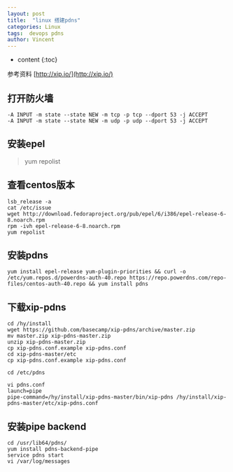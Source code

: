 ```yaml
---
layout: post
title:  "linux 搭建pdns"
categories: Linux
tags:  devops pdns
author: Vincent
---
```


* content
{:toc}


参考资料 [http://xip.io/](http://xip.io/)

## 打开防火墙
```
-A INPUT -m state --state NEW -m tcp -p tcp --dport 53 -j ACCEPT
-A INPUT -m state --state NEW -m udp -p udp --dport 53 -j ACCEPT
```

## 安装epel
>yum repolist

## 查看centos版本
```
lsb_release -a
cat /etc/issue
wget http://download.fedoraproject.org/pub/epel/6/i386/epel-release-6-8.noarch.rpm
rpm -ivh epel-release-6-8.noarch.rpm
yum repolist
```

## 安装pdns
```
yum install epel-release yum-plugin-priorities && curl -o /etc/yum.repos.d/powerdns-auth-40.repo https://repo.powerdns.com/repo-files/centos-auth-40.repo && yum install pdns

```

## 下载xip-pdns
```
cd /hy/install
wget https://github.com/basecamp/xip-pdns/archive/master.zip
mv master.zip xip-pdns-master.zip
unzip xip-pdns-master.zip
cp xip-pdns.conf.example xip-pdns.conf
cd xip-pdns-master/etc
cp xip-pdns.conf.example xip-pdns.conf

cd /etc/pdns

vi pdns.conf
launch=pipe
pipe-command=/hy/install/xip-pdns-master/bin/xip-pdns /hy/install/xip-pdns-master/etc/xip-pdns.conf
```

## 安装pipe backend
```
cd /usr/lib64/pdns/
yum install pdns-backend-pipe
service pdns start
vi /var/log/messages
```
